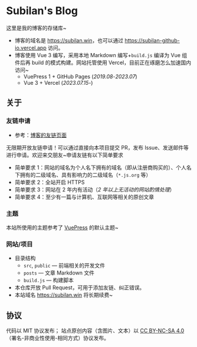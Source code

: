 # Subilan's Blog

这里是我的博客的存储库~

- 博客的域名是 <https://subilan.win>，也可以通过 <https://subilan-github-io.vercel.app> 访问。
- 博客使用 Vue 3 编写，采用本地 Markdown 编写+`build.js` 编译为 Vue 组件后再 build 的模式构建。网站托管使用 Vercel，目前正在琢磨怎么加速国内访问~
  - VuePress 1 + GitHub Pages (*2019.08*-*2023.07*)
  - Vue 3 + Vercel (*2023.07.15*-)

## 关于

### 友链申请

- 参考：[博客的友链页面](https://subilan.win/Friends)

无限期开放友链申请！可以通过直接向本项目提交 PR，发布 Issue、发送邮件等进行申请。欢迎来交朋友~申请友链有以下简单要求

- 简单要求 1：网站的域名为个人名下拥有的域名（即从注册商购买的）、个人名下拥有的二级域名、具有影响力的二级域名（`*.js.org` 等）
- 简单要求 2：全站开启 HTTPS
- 简单要求 3：网站在 2 年内有活动（*2 年以上无活动的网站酌情处理*）
- 简单要求 4：至少有一篇与计算机、互联网等相关的原创文章

### 主题

本站所使用的主题参考了 [VuePress](https://vuepress.vuejs.org/) 的默认主题~

### 网站/项目

- 目录结构
  - `src`, `public` — 前端相关的开发文件
  - `posts` — 文章 Markdown 文件
  - `build.js` — 构建脚本
- 本仓库开放 Pull Request，可用于添加友链、纠正错误。
- 本站域名 https://subilan.win 将长期续费~

## 协议

代码以 MIT 协议发布； 站点原创内容（含图片、文本）以 [CC BY-NC-SA 4.0](https://creativecommons.org/licenses/by-nc-sa/4.0/deed.zh)（署名-非商业性使用-相同方式）协议发布。
